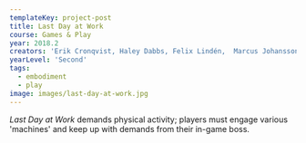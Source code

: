 ```yaml
---
templateKey: project-post
title: Last Day at Work
course: Games & Play
year: 2018.2
creators: 'Erik Cronqvist, Haley Dabbs, Felix Lindén,  Marcus Johansson, Elias Widqvist'
yearLevel: 'Second'
tags:
  - embodiment
  - play
image: images/last-day-at-work.jpg
---
```


_Last Day at Work_ demands physical activity; players must engage various 'machines' and keep up with demands from their in-game boss.

<MauVideo id="0_tchr1za7" />
